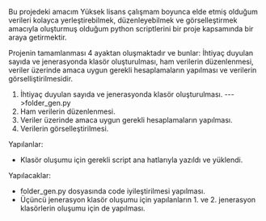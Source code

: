 Bu projedeki amacım Yüksek lisans çalışmam boyunca elde etmiş olduğum verileri kolayca yerleştirebilmek, düzenleyebilmek ve görselleştirmek amacıyla oluşturmuş olduğum python scriptlerini bir proje kapsamında bir araya getirmektir.

Projenin tamamlanması 4 ayaktan oluşmaktadır ve bunlar: İhtiyaç duyulan sayıda ve jenerasyonda klasör oluşturulması, ham verilerin düzenlenmesi, veriler üzerinde amaca uygun gerekli hesaplamaların yapılması ve verilerin görselliştirilmesidir.

1) İhtiyaç duyulan sayıda ve jenerasyonda klasör oluşturulması. --->folder_gen.py
2) Ham verilerin düzenlenmesi.
3) Veriler üzerinde amaca uygun gerekli hesaplamaların yapılması.
4) Verilerin görselleştirilmesi.

Yapılanlar:
- Klasör oluşumu için gerekli script ana hatlarıyla yazıldı ve yüklendi.

Yapılacaklar:
- folder_gen.py dosyasında code iyileştirilmesi yapılması.
- Üçüncü jenerasyon klasör oluşumu için yapılanların 1. ve 2. jenerasyon klasörlerin oluşumu için de yapılması.
